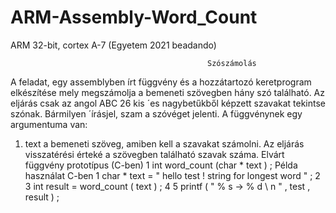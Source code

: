 # ARM-Assembly-Word_Count
ARM 32-bit, cortex A-7 (Egyetem 2021 beadando)

                                                Szószámolás
  A feladat, egy assemblyben írt függvény és a hozzátartozó keretprogram elkészítése mely megszámolja a bemeneti szövegben hány szó található. Az eljárás csak az angol ABC 26 kis ´es nagybetűkből képzett szavakat tekintse szónak. Bármilyen ´írásjel, szam a szóvéget jelenti.
  A függvénynek egy argumentuma van: 
  1.	text a bemeneti szöveg, amiben kell a szavakat számolni. 
  Az eljárás visszatérési érteké a szövegben található szavak száma.
  Elvárt függvény prototípus (C-ben)
1 int word_count (char * text ) ;
  Példa használat C-ben
1 char * text = " hello test ! string for longest word " ; 
2
3 int result = word_count ( text ) ; 
4 
5 printf ( " % s -> % d \ n " , test , result ) ;

